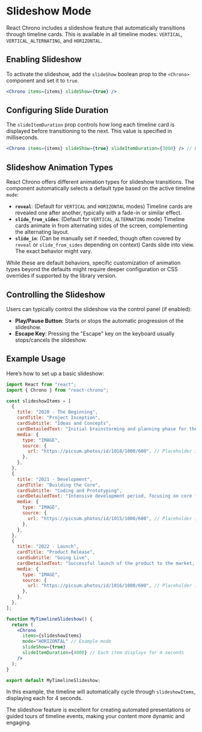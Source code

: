 # Slideshow Mode

React Chrono includes a slideshow feature that automatically transitions through timeline cards. This is available in all timeline modes: `VERTICAL`, `VERTICAL_ALTERNATING`, and `HORIZONTAL`.

## Enabling Slideshow

To activate the slideshow, add the `slideShow` boolean prop to the `<Chrono>` component and set it to `true`.

```jsx
<Chrono items={items} slideShow={true} />
```

## Configuring Slide Duration

The `slideItemDuration` prop controls how long each timeline card is displayed before transitioning to the next. This value is specified in milliseconds.

```jsx
<Chrono items={items} slideShow={true} slideItemDuration={3000} /> // Each card shows for 3 seconds
```

## Slideshow Animation Types

React Chrono offers different animation types for slideshow transitions. The component automatically selects a default type based on the active timeline `mode`:

-   **`reveal`**: (Default for `VERTICAL` and `HORIZONTAL` modes)
    Timeline cards are revealed one after another, typically with a fade-in or similar effect.
-   **`slide_from_sides`**: (Default for `VERTICAL_ALTERNATING` mode)
    Timeline cards animate in from alternating sides of the screen, complementing the alternating layout.
-   **`slide_in`**: (Can be manually set if needed, though often covered by `reveal` or `slide_from_sides` depending on context)
    Cards slide into view. The exact behavior might vary.

While these are default behaviors, specific customization of animation types beyond the defaults might require deeper configuration or CSS overrides if supported by the library version.

## Controlling the Slideshow

Users can typically control the slideshow via the control panel (if enabled):
-   **Play/Pause Button**: Starts or stops the automatic progression of the slideshow.
-   **Escape Key**: Pressing the "Escape" key on the keyboard usually stops/cancels the slideshow.

## Example Usage

Here’s how to set up a basic slideshow:

```jsx
import React from "react";
import { Chrono } from "react-chrono";

const slideshowItems = [
  {
    title: "2020 - The Beginning",
    cardTitle: "Project Inception",
    cardSubtitle: "Ideas and Concepts",
    cardDetailedText: "Initial brainstorming and planning phase for the new project.",
    media: {
      type: "IMAGE",
      source: {
        url: "https://picsum.photos/id/1018/1000/600", // Placeholder image
      },
    },
  },
  {
    title: "2021 - Development",
    cardTitle: "Building the Core",
    cardSubtitle: "Coding and Prototyping",
    cardDetailedText: "Intensive development period, focusing on core features and functionality.",
    media: {
      type: "IMAGE",
      source: {
        url: "https://picsum.photos/id/1015/1000/600", // Placeholder image
      },
    },
  },
  {
    title: "2022 - Launch",
    cardTitle: "Product Release",
    cardSubtitle: "Going Live",
    cardDetailedText: "Successful launch of the product to the market, gathering user feedback.",
    media: {
      type: "IMAGE",
      source: {
        url: "https://picsum.photos/id/1016/1000/600", // Placeholder image
      },
    },
  },
];

function MyTimelineSlideshow() {
  return (
    <Chrono
      items={slideshowItems}
      mode="HORIZONTAL" // Example mode
      slideShow={true}
      slideItemDuration={4000} // Each item displays for 4 seconds
    />
  );
}

export default MyTimelineSlideshow;
```

In this example, the timeline will automatically cycle through `slideshowItems`, displaying each for 4 seconds.

The slideshow feature is excellent for creating automated presentations or guided tours of timeline events, making your content more dynamic and engaging.
